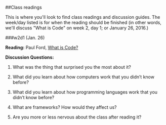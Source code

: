##Class readings

This is where you'll look to find class readings and discussion guides. The week/day listed is for when the reading should be finished (in other words, we'll discuss "What is Code" on week 2, day 1; or January 26, 2016.)

###w2d1 (Jan. 26)

**Reading:** Paul Ford, [What is Code?](http://www.bloomberg.com/graphics/2015-paul-ford-what-is-code/)

**Discussion Questions:** 

1) What was the thing that surprised you the most about it?

2) What did you learn about how computers work that you didn’t know before?

3) What did you learn about how programming languages work that you didn’t know before?

4) What are frameworks? How would they affect us?

5) Are you more or less nervous about the class after reading it?
